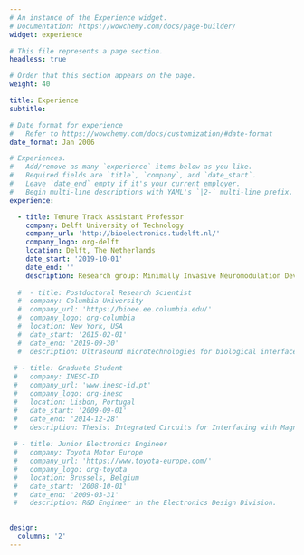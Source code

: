 ```yaml
---
# An instance of the Experience widget.
# Documentation: https://wowchemy.com/docs/page-builder/
widget: experience

# This file represents a page section.
headless: true

# Order that this section appears on the page.
weight: 40

title: Experience
subtitle:

# Date format for experience
#   Refer to https://wowchemy.com/docs/customization/#date-format
date_format: Jan 2006

# Experiences.
#   Add/remove as many `experience` items below as you like.
#   Required fields are `title`, `company`, and `date_start`.
#   Leave `date_end` empty if it's your current employer.
#   Begin multi-line descriptions with YAML's `|2-` multi-line prefix.
experience:

  - title: Tenure Track Assistant Professor
    company: Delft University of Technology
    company_url: 'http://bioelectronics.tudelft.nl/'
    company_logo: org-delft
    location: Delft, The Netherlands
    date_start: '2019-10-01'
    date_end: ''
    description: Research group: Minimally Invasive Neuromodulation Devices
    
  #  - title: Postdoctoral Research Scientist
  #  company: Columbia University
  #  company_url: 'https://bioee.ee.columbia.edu/'
  #  company_logo: org-columbia
  #  location: New York, USA
  #  date_start: '2015-02-01'
  #  date_end: '2019-09-30'
  #  description: Ultrasound microtechnologies for biological interfaces
    
 # - title: Graduate Student
 #   company: INESC-ID
 #   company_url: 'www.inesc-id.pt'
 #   company_logo: org-inesc
 #   location: Lisbon, Portugal
 #   date_start: '2009-09-01'
 #   date_end: '2014-12-28'
 #   description: Thesis: Integrated Circuits for Interfacing with Magnetoresistive Sensors
        
 # - title: Junior Electronics Engineer
 #   company: Toyota Motor Europe
 #   company_url: 'https://www.toyota-europe.com/'
 #   company_logo: org-toyota
 #   location: Brussels, Belgium
 #   date_start: '2008-10-01'
 #   date_end: '2009-03-31'
 #   description: R&D Engineer in the Electronics Design Division.
    

design:
  columns: '2'
---
```

